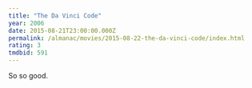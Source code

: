 ```yaml
---
title: "The Da Vinci Code"
year: 2006
date: 2015-08-21T23:00:00.000Z
permalink: /almanac/movies/2015-08-22-the-da-vinci-code/index.html
rating: 3
tmdbid: 591
---
```


So so good.
